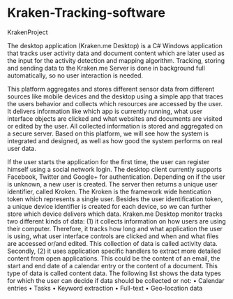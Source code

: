 # Kraken-Tracking-software
KrakenProject

The desktop application (Kraken.me Desktop) is a C# Windows application that tracks user activity data and document content which are later used as the input for the activity
detection and mapping algorithm.
Tracking, storing and sending data to the Kraken.me Server is done in background full automatically, so  no user interaction is needed.

This platform aggregates and stores different sensor data from different sources like mobile devices and the desktop using a simple app that traces the users behavior and collects which resources are accessed by the user. It delivers information like which app is currently running, what user interface objects are clicked and what websites and documents are visited or edited by the user. All collected information is stored and aggregated on a secure server. Based on this platform, we will see how the system is integrated and designed, as well as how good the system performs on real user data.

 If the user starts the application for the first time, the user can register himself using a social network login. The desktop client currently supports Facebook, Twitter and Google+ for authentication. Depending on if the user is unknown, a new user is created. The server then returns a unique user identifier, called Kroken. The Kroken is the framework wide hentication token which represents a single user. Besides the user identification token, a unique device identifier is created for each device, so we can further store which device delivers which data.
Kraken.me Desktop monitor tracks two different kinds of data: (1) it collects information on how users are using their computer. Therefore, it tracks how long and what application the user is using, what user interface controls are clicked and when and what files are accessed or/and edited. This collection of data is called activity data. Secondly, (2) it uses application specific handlers to extract more detailed content from open applications. This could be the content of an email, the start and end date of a calendar entry or the content of a document. This type of data is called content data.
The following list shows the data types for which the user can decide if data should be collected or not:
• Calendar entries
• Tasks
• Keyword extraction
• Full-text
• Geo-location data


